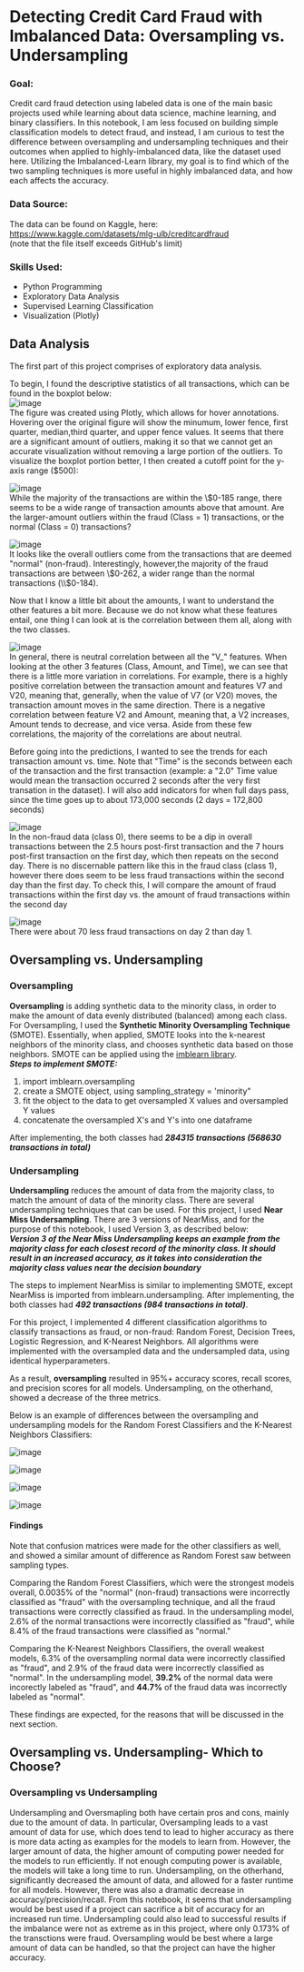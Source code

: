 # Detecting Credit Card Fraud with Imbalanced Data: Oversampling vs. Undersampling

### Goal: 
Credit card fraud detection using labeled data is one of the main basic projects used while learning about data science, machine learning, and binary classifiers. In this notebook, I am less focused on building simple classification models to detect fraud, and instead, I am curious to test the difference between oversampling and undersampling techniques and their outcomes when applied to highly-imbalanced data, like the dataset used here. Utilizing the Imbalanced-Learn library, my goal is to find which of the two sampling techniques is more useful in highly imbalanced data, and how each affects the accuracy.
### Data Source: 
The data can be found on Kaggle, here: https://www.kaggle.com/datasets/mlg-ulb/creditcardfraud <br> 
(note that the file itself exceeds GitHub's limit) <br> 

### Skills Used: 
* Python Programming
* Exploratory Data Analysis
* Supervised Learning Classification
* Visualization (Plotly) 

## Data Analysis
The first part of this project comprises of exploratory data analysis. 

To begin, I found the descriptive statistics of all transactions, which can be found in the boxplot below: <br>
![image](https://github.com/nisha-kaushal/Credit-Card-Fraud-Imbalance/assets/100887571/d6513100-c3d4-4101-843c-3391c37ca06a) <br>
The figure was created using Plotly, which allows for hover annotations. Hovering over the original figure will show the minumum, lower fence, first quarter, median,third quarter, and upper fence values. It seems that there are a significant amount of outliers, making it so that we cannot get an accurate visualization without removing a large portion of the outliers. To visualize the boxplot portion better, I then created a cutoff point for the y-axis range ($500):

![image](https://github.com/nisha-kaushal/Credit-Card-Fraud-Imbalance/assets/100887571/7384804e-05b5-4fa6-b31b-e291f50b6c5a) <br>
While the majority of the transactions are within the \\$0-185 range, there seems to be a wide range of transaction amounts above that amount. Are the larger-amount outliers within the fraud (Class = 1) transactions, or the normal (Class = 0) transactions?

![image](https://github.com/nisha-kaushal/Credit-Card-Fraud-Imbalance/assets/100887571/01619f2f-1c62-420f-9581-1f6912d98b26) <br>
It looks like the overall outliers come from the transactions that are deemed "normal" (non-fraud). Interestingly, however,the majority of the fraud transactions are between \\$0-262, a wider range than the normal transactions (\\$0-184). 

Now that I know a little bit about the amounts, I want to understand the other features a bit more. Because we do not know what these features entail, one thing I can look at is the correlation between them all, along with the two classes. 


![image](https://github.com/nisha-kaushal/Credit-Card-Fraud-Imbalance/assets/100887571/1cc8550f-6c1e-406b-b1ec-9db198091f80) <br>
In general, there is neutral correlation between all the "V_" features. When looking at the other 3 features (Class, Amount, and Time), we can see that there is a little more variation in correlations. For example, there is a highly positive correlation between the transaction amount and features V7 and V20, meaning that, generally, when the value of V7 (or V20) moves, the transaction amount moves in the same direction. There is a negative correlation between feature V2 and Amount, meaning that, a V2 increases, Amount tends to decrease, and vice versa. Aside from these few correlations, the majority of the correlations are about neutral.

Before going into the predictions, I wanted to see the trends for each transaction amount vs. time. Note that "Time" is the seconds between each of the transaction and the first transaction (example: a "2.0" Time value would mean the transaction occurred 2 seconds after the very first transation in the dataset). I will also add indicators for when full days pass, since the time goes up to about 173,000 seconds (2 days = 172,800 seconds)


![image](https://github.com/nisha-kaushal/Credit-Card-Fraud-Imbalance/assets/100887571/c1d32239-ecf4-4330-a824-768aa41b66b9) <br>
In the non-fraud data (class 0), there seems to be a dip in overall transactions between the 2.5 hours post-first transaction and the 7 hours post-first transaction on the first day, which then repeats on the second day. There is no discernable pattern like this in the fraud class (class 1), however there does seem to be less fraud transactions within the second day than the first day. To check this, I will compare the amount of fraud transactions within the first day vs. the amount of fraud transactions within the second day


![image](https://github.com/nisha-kaushal/Credit-Card-Fraud-Imbalance/assets/100887571/66e613eb-f48b-4b02-8cdb-c3526fbb9a2c) <br>
There were about 70 less fraud transactions on day 2 than day 1. 

## Oversampling vs. Undersampling
### Oversampling
**Oversampling** is adding synthetic data to the minority class, in order to make the amount of data evenly distributed (balanced) among each class. <br>
For Oversampling, I used the **Synthetic Minority Oversampling Technique** (SMOTE). Essentially, when applied, SMOTE looks into the k-nearest neighbors of the minority class, and chooses synthetic data based on those neighbors. SMOTE can be applied using the [imblearn library](https://imbalanced-learn.org/stable/references/generated/imblearn.over_sampling.SMOTE.html).<br> 
***Steps to implement SMOTE:*** <br> 
1. import imblearn.oversampling 
2. create a SMOTE object, using sampling_strategy = 'minority" 
3. fit the object to the data to get oversampled X values and oversampled Y values
4. concatenate the oversampled X's and Y's into one dataframe

After implementing, the both classes had ***284315 transactions (568630 transactions in total)***

### Undersampling 
**Undersampling** reduces the amount of data from the majority class, to match the amount of data of the minority class. 
There are several undersampling techniques that can be used. For this project, I used **Near Miss Undersampling**. There are 3 versions of NearMiss, and for the purpose of this notebook, I used Version 3, as described below: <br> 
***Version 3 of the Near Miss Undersampling keeps an example from the majority class for each closest record of the minority class. It should result in an increased accuracy, as it takes into consideration the  majority class values near the decision boundary***<br>

The steps to implement NearMiss is similar to implementing SMOTE, except NearMiss is imported from imblearn.undersampling. After implementing, the both classes had ***492 transactions (984 transactions in total)***.

For this project, I implemented 4 different classification algorithms to classify transactions as fraud, or non-fraud: Random Forest, Decision Trees, Logistic Regression, and K-Nearest Neighbors. All algorithms were implemented with the oversampled data and the undersampled data, using identical hyperparameters. 

As a result, **oversampling** resulted in 95%+ accuracy scores, recall scores, and precision scores for all models. Undersampling, on the otherhand, showed a decrease of the three metrics. 

Below is an example of differences between the oversampling and undersampling models for the Random Forest Classifiers and the K-Nearest Neighbors Classifiers: 

![image](https://github.com/nisha-kaushal/Credit-Card-Fraud-Imbalance/assets/100887571/0260119c-9719-434a-a2e1-9636cddf7e35)


![image](https://github.com/nisha-kaushal/Credit-Card-Fraud-Imbalance/assets/100887571/d3e6e239-4aa8-4d97-85ad-3d29669c00f3)



![image](https://github.com/nisha-kaushal/Credit-Card-Fraud-Imbalance/assets/100887571/21cf9ef9-c152-4c6a-8b4a-15da7fbb71c3)


![image](https://github.com/nisha-kaushal/Credit-Card-Fraud-Imbalance/assets/100887571/2605536a-a163-41ee-9d64-fd9e1c6653bf)

#### Findings
Note that confusion matrices were made for the other classifiers as well, and showed a similar amount of difference as Random Forest saw between sampling types. 

Comparing the Random Forest Classifiers, which were the strongest models overall, 0.0035% of the "normal" (non-fraud) transactions were incorrectly classified as "fraud" with the oversampling technique, and all the fraud transactions were correctly classified as fraud. In the undersampling model, 2.6% of the normal transactions were incorrectly classified as "fraud", while 8.4% of the fraud transactions were classified as "normal." 

Comparing the K-Nearest Neighbors Classifiers, the overall weakest models, 6.3% of the oversampling normal data were incorrectly classified as "fraud", and 2.9% of the fraud data were incorrectly classified as "normal". In the undersampling model, **39.2%** of the normal data were incorectly labeled as "fraud", and **44.7%** of the fraud data was incorrectly labeled as "normal". 

These findings are expected, for the reasons that will be discussed in the next section.

## Oversampling vs. Undersampling- Which to Choose? 
### Oversampling vs Undersampling 
Undersampling and Oversmapling both have certain pros and cons, mainly due to the amount of data. In particular, Oversampling leads to a vast amount of data for use, which does tend to lead to higher accuracy as there is more data acting as examples for the models to learn from. However, the larger amount of data, the higher amount of computing power needed for the models to run efficiently. If not enough computing power is available, the models will take a long time to run. Undersampling, on the otherhand, significantly decreased the amount of data, and allowed for a faster runtime for all models. However, there was also a dramatic decrease in accuracy/precision/recall. From this notebook, it seems that undersampling would be best used if a project can sacrifice a bit of accuracy for an increased run time. Undersampling could also lead to successful results if the imbalance were not as extreme as in this project, where only 0.173% of the transctions were fraud. Oversampling would be best where a large amount of data can be handled, so that the project can have the higher accuracy. 

